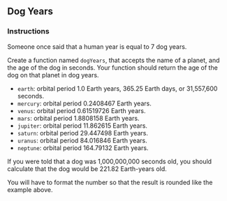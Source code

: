 ## Dog Years

### Instructions

Someone once said that a human year is equal to 7 dog years.

Create a function named `dogYears`, that accepts the name of a planet, and the age of the dog in seconds. Your function should return the age of the dog on that planet in dog years.

- `earth`: orbital period 1.0 Earth years, 365.25 Earth days, or 31,557,600 seconds.
- `mercury`: orbital period 0.2408467 Earth years.
- `venus`: orbital period 0.61519726 Earth years.
- `mars`: orbital period 1.8808158 Earth years.
- `jupiter`: orbital period 11.862615 Earth years.
- `saturn`: orbital period 29.447498 Earth years.
- `uranus`: orbital period 84.016846 Earth years.
- `neptune`: orbital period 164.79132 Earth years.

If you were told that a dog was 1,000,000,000 seconds old, you should calculate that the dog would be 221.82 Earth-years old.

You will have to format the number so that the result is rounded like the example above.
